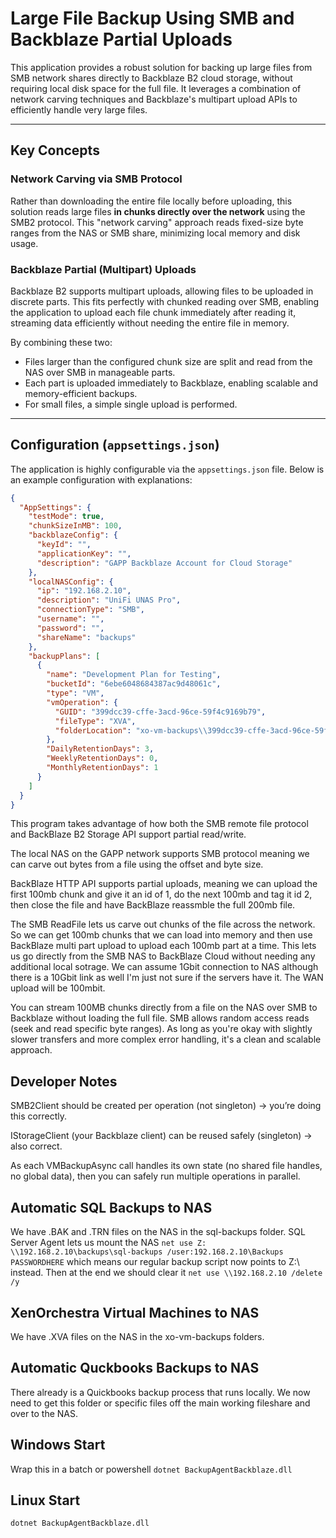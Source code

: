 # Large File Backup Using SMB and Backblaze Partial Uploads

This application provides a robust solution for backing up large files from SMB network shares directly to Backblaze B2 cloud storage, without requiring local disk space for the full file. It leverages a combination of network carving techniques and Backblaze's multipart upload APIs to efficiently handle very large files.

---

## Key Concepts

### Network Carving via SMB Protocol

Rather than downloading the entire file locally before uploading, this solution reads large files **in chunks directly over the network** using the SMB2 protocol. This "network carving" approach reads fixed-size byte ranges from the NAS or SMB share, minimizing local memory and disk usage.

### Backblaze Partial (Multipart) Uploads

Backblaze B2 supports multipart uploads, allowing files to be uploaded in discrete parts. This fits perfectly with chunked reading over SMB, enabling the application to upload each file chunk immediately after reading it, streaming data efficiently without needing the entire file in memory.

By combining these two:

- Files larger than the configured chunk size are split and read from the NAS over SMB in manageable parts.
- Each part is uploaded immediately to Backblaze, enabling scalable and memory-efficient backups.
- For small files, a simple single upload is performed.

---

## Configuration (`appsettings.json`)

The application is highly configurable via the `appsettings.json` file. Below is an example configuration with explanations:

```json
{
  "AppSettings": {
    "testMode": true,
    "chunkSizeInMB": 100,
    "backblazeConfig": {
      "keyId": "",
      "applicationKey": "",
      "description": "GAPP Backblaze Account for Cloud Storage"
    },
    "localNASConfig": {
      "ip": "192.168.2.10",
      "description": "UniFi UNAS Pro",
      "connectionType": "SMB",
      "username": "",
      "password": "",
      "shareName": "backups"
    },
    "backupPlans": [
      {
        "name": "Development Plan for Testing",
        "bucketId": "6ebe6048684387ac9d48061c",
        "type": "VM",
        "vmOperation": {
          "GUID": "399dcc39-cffe-3acd-96ce-59f4c9169b79",
          "fileType": "XVA",
          "folderLocation": "xo-vm-backups\\399dcc39-cffe-3acd-96ce-59f4c9169b79"
        },
        "DailyRetentionDays": 3,
        "WeeklyRetentionDays": 0,
        "MonthlyRetentionDays": 1
      }
    ]
  }
}
```

This program takes advantage of how both the SMB remote file protocol and BackBlaze B2 Storage API support partial read/write. 

The local NAS on the GAPP network supports SMB protocol meaning we can carve out bytes from a file using the offset and byte size.

BackBlaze HTTP API supports partial uploads, meaning we can upload the first 100mb chunk and give it an id of 1, do the next 100mb and tag it id 2, then close the file and have BackBlaze reassmble the full 200mb file.

The SMB ReadFile lets us carve out chunks of the file across the network. So we can get 100mb chunks that we can load into memory and then use BackBlaze multi part upload to upload each 100mb part at a time. This lets us go directly from the SMB NAS to BackBlaze Cloud without needing any additional local sotrage. We can assume 1Gbit connection to NAS although there is a 10Gbit link as well I'm just not sure if the servers have it. The WAN upload will be 100mbit.

You can stream 100MB chunks directly from a file on the NAS over SMB to Backblaze without loading the full file. SMB allows random access reads (seek and read specific byte ranges). As long as you're okay with slightly slower transfers and more complex error handling, it's a clean and scalable approach.

## Developer Notes
SMB2Client should be created per operation (not singleton) → you’re doing this correctly.

IStorageClient (your Backblaze client) can be reused safely (singleton) → also correct.

As each VMBackupAsync call handles its own state (no shared file handles, no global data), then you can safely run multiple operations in parallel.

## Automatic SQL Backups to NAS
We have .BAK and .TRN files on the NAS in the sql-backups folder.
SQL Server Agent lets us mount the NAS ``net use Z: \\192.168.2.10\backups\sql-backups /user:192.168.2.10\Backups PASSWORDHERE`` which means our regular backup script now points to Z:\ instead.
Then at the end we should clear it ``net use \\192.168.2.10 /delete /y``

## XenOrchestra Virtual Machines to NAS
We have .XVA files on the NAS in the xo-vm-backups folders.

## Automatic Quckbooks Backups to NAS
There already is a Quickbooks backup process that runs locally. We now need to get this folder or specific files off the main working fileshare and over to the NAS.

## Windows Start
Wrap this in a batch or powershell ``dotnet BackupAgentBackblaze.dll``

## Linux Start
``dotnet BackupAgentBackblaze.dll``